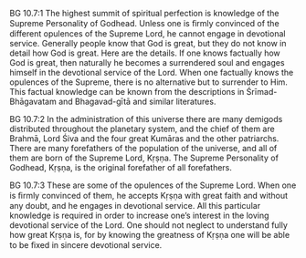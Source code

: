BG 10.7:1	The highest summit of spiritual perfection is knowledge of the Supreme Personality of Godhead. Unless one is ﬁrmly convinced of the different opulences of the Supreme Lord, he cannot engage in devotional service. Generally people know that God is great, but they do not know in detail how God is great. Here are the details. If one knows factually how God is great, then naturally he becomes a surrendered soul and engages himself in the devotional service of the Lord. When one factually knows the opulences of the Supreme, there is no alternative but to surrender to Him. This factual knowledge can be known from the descriptions in Śrīmad-Bhāgavatam and Bhagavad-gītā and similar literatures.

BG 10.7:2	In the administration of this universe there are many demigods distributed throughout the planetary system, and the chief of them are Brahmā, Lord Śiva and the four great Kumāras and the other patriarchs. There are many forefathers of the population of the universe, and all of them are born of the Supreme Lord, Kṛṣṇa. The Supreme Personality of Godhead, Kṛṣṇa, is the original forefather of all forefathers.

BG 10.7:3	These are some of the opulences of the Supreme Lord. When one is ﬁrmly convinced of them, he accepts Kṛṣṇa with great faith and without any doubt, and he engages in devotional service. All this particular knowledge is required in order to increase one’s interest in the loving devotional service of the Lord. One should not neglect to understand fully how great Kṛṣṇa is, for by knowing the greatness of Kṛṣṇa one will be able to be ﬁxed in sincere devotional service.